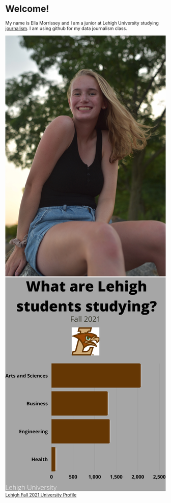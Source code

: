 #  Welcome!
My name is Ella Morrissey and I am a junior at Lehigh University studying [journalism](https://thebrownandwhite.com/). I am using github for my data journalism class.

![profile pic](https://github.com/ellamorrissey/ellamorrissey.github.io/blob/main/IMG_0031.JPG?raw=true)
![Lehigh Fall 2021](https://github.com/ellamorrissey/ellamorrissey.github.io/blob/main/Lehigh%20Fall%202021.png)
[Lehigh Fall 2021 University Profile](https://oirsa.lehigh.edu/sites/oirsa.lehigh.edu/files/LUprofile_2021.pdf)
